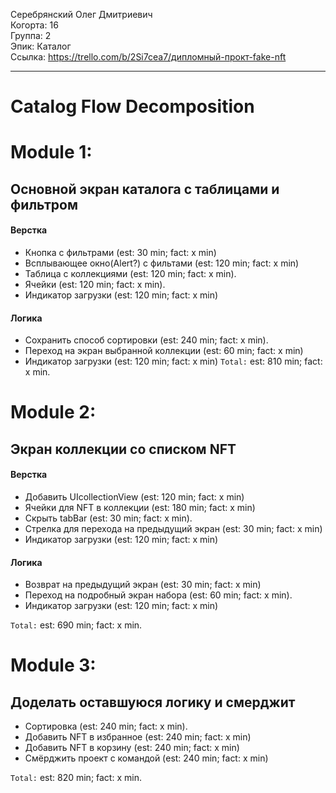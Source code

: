 Серебрянский Олег Дмитриевич
<br /> Когорта: 16
<br /> Группа: 2
<br /> Эпик: Каталог
<br /> Ссылка: https://trello.com/b/2Si7cea7/дипломный-прокт-fake-nft

<hr>

# Catalog Flow Decomposition

# Module 1:

## Основной экран каталога с таблицами и фильтром

#### Верстка
- Кнопка с фильтрами (est: 30 min; fact: x min)
- Всплывающее окно(Alert?) с фильтами (est: 120 min; fact: x min)
- Таблица с коллекциями (est: 120 min; fact: x min).
- Ячейки (est: 120 min; fact: x min).
- Индикатор загрузки (est: 120 min; fact: x min)



#### Логика
- Сохранить способ сортировки (est: 240 min; fact: x min).
- Переход на экран выбранной коллекции (est: 60 min; fact: x min)
- Индикатор загрузки (est: 120 min; fact: x min)
`Total:` est: 810 min; fact: x min.


# Module 2:

## Экран коллекции со списком NFT

#### Верстка
- Добавить UIcollectionView (est: 120 min; fact: x min)
- Ячейки для NFT в коллекции (est: 180 min; fact: x min)
- Скрыть tabBar (est: 30 min; fact: x min).
- Стрелка для перехода на предыдущий экран (est: 30 min; fact: x min)
- Индикатор загрузки (est: 120 min; fact: x min)

#### Логика
- Возврат на предыдущий экран (est: 30 min; fact: x min)
- Переход на подробный экран набора (est: 60 min; fact: x min).
- Индикатор загрузки (est: 120 min; fact: x min)


`Total:` est: 690 min; fact: x min.

# Module 3:

## Доделать оставшуюся логику и смерджит

- Сортировка (est: 240 min; fact: x min).
- Добавить NFT в избранное (est: 240 min; fact: x min)
- Добавить NFT в корзину (est: 240 min; fact: x min)
- Смёрджить проект с командой (est: 240 min; fact: x min)

`Total:` est: 820 min; fact: x min.
